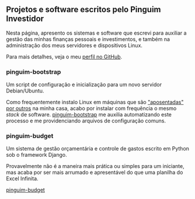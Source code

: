 ## Projetos e software escritos pelo Pinguim Investidor

Nesta página, apresento os sistemas e software que escrevi para auxiliar a gestão das minhas finanças pessoais e investimentos, e também na administração dos meus servidores e dispositivos Linux.

Para mais detalhes, veja o meu [perfil no GitHub](https://github.com/pinguiminvestidor).

### pinguim-bootstrap

Um script de configuração e inicialização para um novo servidor Debian/Ubuntu. 

Como frequentemente instalo Linux em máquinas que são ["aposentadas" por outros](http://pinguiminvestidor.com/2019/10/23/qual-e-o-destino-das-coisas-velhas/) na minha casa, acabo por instalar com frequência o mesmo *stack* de software. [pinguim-bootstrap](https://github.com/pinguiminvestidor/pinguim-bootstrap) me auxilia automatizando este processo e me providenciando arquivos de configuração comuns.

### pinguim-budget

Um sistema de gestão orçamentária e controle de gastos escrito em Python sob o framework Django.

Provavelmente não é a maneira mais prática ou simples para um iniciante, mas acaba por ser mais arrumado e apresentável do que uma planilha do Excel Infinita.

[pinguim-budget](https://github.com/pinguiminvest/pinguim-budget)
